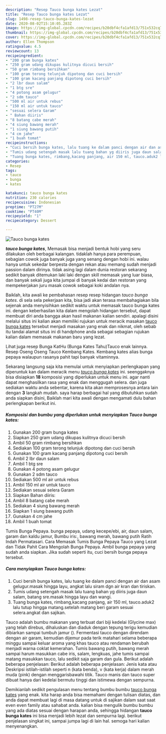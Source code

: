 ```yaml
---
description: "Resep Tauco bunga kates Lezat"
title: "Resep Tauco bunga kates Lezat"
slug: 1498-resep-tauco-bunga-kates-lezat
date: 2020-08-02T15:10:05.283Z
image: https://img-global.cpcdn.com/recipes/b20dbf4cfa1afd13/751x532cq70/tauco-bunga-kates-foto-resep-utama.jpg
thumbnail: https://img-global.cpcdn.com/recipes/b20dbf4cfa1afd13/751x532cq70/tauco-bunga-kates-foto-resep-utama.jpg
cover: https://img-global.cpcdn.com/recipes/b20dbf4cfa1afd13/751x532cq70/tauco-bunga-kates-foto-resep-utama.jpg
author: Ellen Thompson
ratingvalue: 4.5
reviewcount: 13
recipeingredient:
- "200 gram bunga kates"
- "250 gram udang dikupas kulitnya dicuci bersih"
- "50 gram rimbang bersihkan"
- "100 gram terong telunjuk dipotong dan cuci bersih"
- "100 gram kacang panjang dipotong cuci bersih"
- "2 lbr daun salam"
- "1 btg sre"
- "4 potong asam gelugur"
- "2 sdm tauco"
- "500 ml air untuk rebus"
- "150 ml air untuk tauco"
- "sesuai selera Garam"
- " Bahan diiris"
- "8 batang cabe merah"
- "4 siung bawang merah"
- "1 siung bawang putih"
- "4 cm jahe"
- "1 buah tomat"
recipeinstructions:
- "Cuci bersih bunga kates, lalu tuang ke dalam panci dengan air dan asam gelugur.masak hingga layu, angkat lalu siram dgn air kran dan tiriskan."
- "Tumis udang setengah masak lalu tuang bahan yg diiris juga daun salam, batang sre.masak hingga layu dan wangi."
- "Tuang bunga kates, rimbang,kacang panjang, air 150 ml, tauco.aduk2 lalu tutup hingga matang.setelah matang beri garam sesuai selera.angkat dan sajikan."
categories:
- Resep
tags:
- tauco
- bunga
- kates

katakunci: tauco bunga kates 
nutrition: 230 calories
recipecuisine: Indonesian
preptime: "PT27M"
cooktime: "PT40M"
recipeyield: "1"
recipecategory: Dessert

---
```



![Tauco bunga kates](https://img-global.cpcdn.com/recipes/b20dbf4cfa1afd13/751x532cq70/tauco-bunga-kates-foto-resep-utama.jpg)

<b><i>tauco bunga kates</i></b>, Memasak bisa menjadi bentuk hobi yang seru dilakukan oleh berbagai kalangan. tidaklah hanya para perempuan, sebagian cowok juga banyak juga yang senang dengan hobi ini. walau hanya untuk sekedar berpesta dengan rekan atau memang sudah menjadi passion dalam dirinya. tidak asing lagi dalam dunia restoran sekarang sedikit banyak ditemukan laki laki dengan skill memasak yang luar biasa, dan banyak sekali juga kita jumpai di banyak kedai dan restoran yang mempekerjakan juru masak cowok sebagai koki andalan nya.

Baiklah, kita awali ke pembahasan resep resep hidangan <i>tauco bunga kates</i>. di sela sela pekerjaan kita, bisa jadi akan terasa membahagiakan bila sejenak anda menyisihkan sedikit waktu untuk memasak tauco bunga kates ini. dengan keberhasilan kita dalam mengolah hidangan tersebut, dapat membuat diri anda bangga akan hasil makanan kalian sendiri. apalagi disini melalui situs ini kalian akan memiliki rujukan untuk meracik masakan <u>tauco bunga kates</u> tersebut menjadi masakan yang enak dan nikmat, oleh sebab itu tandai alamat situs ini di handphone anda sebagai sebagian rujukan kalian dalam memasak makanan baru yang lezat.

Lihat juga resep Bunga KatHu (Bunga Kates Tahu)Tauco enak lainnya. Resep Oseng Oseng Tauco Kembang Kates. Kembang kates alias bunga pepaya walaupun rasanya pahit tapi banyak vitaminnya.


Sekarang langsung saja kita memulai untuk menyiapkan perlengkapan yang diperuntuk kan dalam meracik menu <u><i>tauco bunga kates</i></u> ini. seenggaknya bisa disiapkan <b>18</b> komposisi yang diperlukan untuk menu ini. agar nanti dapat menghasilkan rasa yang enak dan menggugah selera. dan juga sediakan waktu anda sebentar, karena kita akan memprosesnya antara lain dengan <b>3</b> langkah mudah. saya harap berbagai hal yang dibutuhkan sudah anda siapkan disini, Baiklah mari kita awali dengan mengamati dulu bahan perlengkapan berikut ini.

<!--inarticleads1-->

##### Komposisi dan bumbu yang diperlukan untuk menyiapkan Tauco bunga kates:

1. Gunakan 200 gram bunga kates
1. Siapkan 250 gram udang dikupas kulitnya dicuci bersih
1. Ambil 50 gram rimbang bersihkan
1. Sediakan 100 gram terong telunjuk dipotong dan cuci bersih
1. Gunakan 100 gram kacang panjang dipotong cuci bersih
1. Ambil 2 lbr daun salam
1. Ambil 1 btg sre
1. Gunakan 4 potong asam gelugur
1. Gunakan 2 sdm tauco
1. Sediakan 500 ml air untuk rebus
1. Ambil 150 ml air untuk tauco
1. Sediakan sesuai selera Garam
1. Siapkan  Bahan diiris:
1. Ambil 8 batang cabe merah
1. Sediakan 4 siung bawang merah
1. Siapkan 1 siung bawang putih
1. Gunakan 4 cm jahe
1. Ambil 1 buah tomat


Tumis Bunga Pepaya. bunga pepaya, udang kecepe/ebi, air, daun salam, garam dan kaldu jamur, Bumbu iris:, bawang merah, bawang putih Ratih Indah Permatasari. Cara Memasak Tumis Bunga Pepaya Tauco yang Lezat dan Tidak Pahit Cara Mengolah Bunga Pepaya. Ambil bunga pepaya yang sudah anda siapkan. Jika sudah seperti itu, cuci bersih bunga pepaya tersebut. 

<!--inarticleads2-->

##### Cara menyiapkan Tauco bunga kates:

1. Cuci bersih bunga kates, lalu tuang ke dalam panci dengan air dan asam gelugur.masak hingga layu, angkat lalu siram dgn air kran dan tiriskan.
1. Tumis udang setengah masak lalu tuang bahan yg diiris juga daun salam, batang sre.masak hingga layu dan wangi.
1. Tuang bunga kates, rimbang,kacang panjang, air 150 ml, tauco.aduk2 lalu tutup hingga matang.setelah matang beri garam sesuai selera.angkat dan sajikan.


Tauco adalah bumbu makanan yang terbuat dari biji kedelai (Glycine max) yang telah direbus, dihaluskan dan diaduk dengan tepung terigu kemudian dibiarkan sampai tumbuh jamur (). Fermentasi tauco dengan direndam dengan air garam, kemudian dijemur pada terik matahari selama beberapa minggu sampai keluar aroma yang khas tauco atau rendaman berubah menjadi warna coklat kemerahan. Tumis bawang putih, bawang merah sampai harum masukkan cabe iris, salam, lengkuas, jahe tumis sampai matang masukkan tauco, lalu sedikit saja garam dan gula. Berikut adalah beberapa penjelasan: Berikut adalah beberapa penjelasan: Jenis kata atau Deskripsi istilah-istilah seperti n (kata benda), v (kata kerja) dalam merah muda (pink) dengan menggarisbawahi titik. Tauco manis dan tauco super dibuat hanya dari kedelai bermutu tinggi dan istimewa dengan sempurna. 

Demikianlah sedikit pengulasan menu tentang bumbu bumbu <u>tauco bunga kates</u> yang enak. kita harap anda bisa memahami dengan tulisan diatas, dan anda dapat membuat lagi di masa datang untuk di sajikan dalam saat saat even even family atau sahabat anda. kalian bisa mengulik bumbu bumbu yang ada diatas sesuai dengan harapan anda, sehingga hidangan <b>tauco bunga kates</b> ini bisa menjadi lebih lezat dan sempurna lagi. berikut penjelasan singkat ini, sampai jumpa lagi di lain hal. semoga hari kalian menyenangkan.
